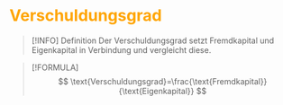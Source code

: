 # <font color = "orange">Verschuldungsgrad</font>
>[!INFO] Definition
>Der Verschuldungsgrad setzt Fremdkapital und Eigenkapital in Verbindung und vergleicht diese.

>[!FORMULA]
>$$
>\text{Verschuldungsgrad}=\frac{\text{Fremdkapital}}{\text{Eigenkapital}}
>$$

